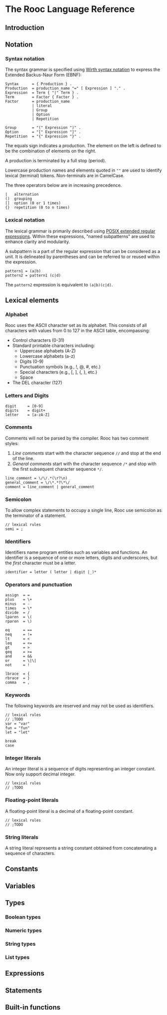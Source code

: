 # The Rooc Language Reference

## Introduction

## Notation

### Syntax notation

The syntax grammar is specified using [Wirth syntax notation](https://en.wikipedia.org/wiki/Wirth_syntax_notation) to express the Extended Backus-Naur Form (EBNF):

```ebnf
Syntax      = { Production } .
Production  = production_name "=" [ Expression ] "." .
Expression  = Term { "|" Term } .
Term        = Factor { Factor } .
Factor      = production_name
            | literal
            | Group 
            | Option 
            | Repetition

Group       = "(" Expression ")" .
Option      = "[" Expression "]" .
Repetition  = "{" Expression "}" .
```

The equals sign indicates a production. 
The element on the left is defined to be the combination of elements on the right. 

A production is terminated by a full stop (period).

Lowercase production names and elements quoted in `""` are used to identify lexical (terminal) tokens. Non-terminals are in CamelCase. 

The three operators below are in increasing precedence.

```ebnf
|   alternation
()  grouping
[]  option (0 or 1 times)
{}  repetition (0 to n times)
```

### Lexical notation

The lexical grammar is primarily described using [POSIX extended regular expressions](https://en.wikibooks.org/wiki/Regular_Expressions/POSIX-Extended_Regular_Expressions). Within these expressions, "named subpatterns" are used to enhance clarity and modularity.

A subpattern is a part of the regular expression that can be considered as a unit. It is delineated by parentheses and can be referred to or reused within the expression.

```
pattern1 = (a|b)
pattern2 = pattern1 (c|d)
```

The `pattern2` expression is equivalent to `(a|b)(c|d)`.


## Lexical elements

### Alphabet

Rooc uses the ASCII character set as its alphabet. This consists of all characters with values from 0 to 127 in the ASCII table, encompassing:

* Control characters (0-31)
* Standard printable characters including:
    * Uppercase alphabets (A-Z)
    * Lowercase alphabets (a-z)
    * Digits (0-9)
    * Punctuation symbols (e.g., !, @, #, etc.)
    * Special characters (e.g., [, ], {, }, etc.)
    * Space
* The DEL character (127)

### Letters and Digits

```
digit     = [0-9]
digits    = digit+
letter    = [a-zA-Z]
```

### Comments

Comments will not be parsed by the compiler. Rooc has two comment styles:

1. _Line comments_ start with the character sequence `//` and stop at the end of the line.
2. _General comments_ start with the character sequence `/*` and stop with the first subsequent character sequence `*/`.

```
line_comment = \/\/.*(\r?\n)
general_comment = \/\*.*?\*\/
comment = line_comment | general_comment 
```

### Semicolon

To allow complex statements to occupy a single line, Rooc use semicolon as the terminator of a statement. 

```
// lexical rules
semi = ;
```

### Identifiers

Identifiers name program entities such as variables and functions. An identifier is a sequence of one or more letters, digits and underscores, but the *first* character must be a letter.

```
identifier = letter ( letter | digit |_)*
```

### Operators and punctuation

```
assign  = =
plus    = \+
minus   = -
times   = \*
divide  = /
lparen  = \(
rparen  = \)

eq      = ==
neq     = !=
lt      = <
leq     = <=
gt      = >
geq     = >=
and     = &&
or      = \|\|
not     = !

lbrace  = {
rbrace  = }
comma   = ,
```

### Keywords

The following keywords are reserved and may not be used as identifiers.

```ebnf
// lexical rules
// ;TODO
var = "var" 
fun = "fun" 
let = "let" 

break
case
```

### Integer literals

An integer literal is a sequence of digits representing an integer constant. Now only support decimal integer.

```ebnf
// lexical rules
// ;TODO
```


### Floating-point literals

A floating-point literal is a decimal of a floating-point constant.


```ebnf
// lexical rules
// ;TODO
```


### String literals

A string literal represents a string constant obtained from concatenating a sequence of characters.

## Constants


## Variables


## Types

### Boolean types

### Numeric types

### String types

### List types


<!-- ;TODO
Struct types
Function types
trait types
 -->

## Expressions

## Statements

## Built-in functions